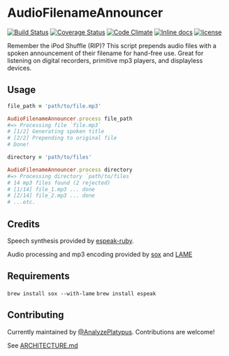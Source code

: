# AudioFilenameAnnouncer
[![Build Status](https://travis-ci.org/AnalyzePlatypus/AudioFilenameAnnouncer.svg?branch=master)](https://travis-ci.org/AnalyzePlatypus/AudioFilenameAnnouncer)
[![Coverage Status](https://coveralls.io/repos/github/AnalyzePlatypus/AudioFilenameAnnouncer/badge.svg?branch=master)](https://coveralls.io/github/AnalyzePlatypus/AudioFilenameAnnouncer?branch=master)
[![Code Climate](https://codeclimate.com/github/AnalyzePlatypus/AudioFilenameAnnouncer/badges/gpa.svg)](https://codeclimate.com/github/AnalyzePlatypus/AudioFilenameAnnouncer)
[![Inline docs](http://inch-ci.org/github/AnalyzePlatypus/TranslitKit.svg?branch=master)](https://inch-ci.org/github/AnalyzePlatypus/AudioFilenameAnnouncer?branch=master)
[![license](https://img.shields.io/github/license/mashape/apistatus.svg)](https://github.com/AnalyzePlatypus/AudioFilenameAnnouncer/blob/master/LICENSE.txt)

Remember the iPod Shuffle (RIP)? 
This script prepends audio files with a spoken announcement of their filename for hand-free use. Great for listening on digital recorders, primitive mp3 players, and displayless devices.

## Usage

```ruby
file_path = 'path/to/file.mp3'

AudioFilenameAnnouncer.process file_path
#=> Processing file `file.mp3`
# [1/2] Generating spoken title
# [2/2] Prepending to original file
# Done!
```

```ruby
directory = 'path/to/files'

AudioFilenameAnnouncer.process directory
#=> Processing directory `path/to/files`
# 14 mp3 files found (2 rejected)
# [1/14] file_1.mp3 ... done
# [2/14] file_2.mp3 ... done
# ...etc.
```
## Credits

Speech synthesis provided by [espeak-ruby](https://github.com/dejan/espeak-ruby).

Audio processing and mp3 encoding provided by [sox](http://sox.sourceforge.net) and [LAME](http://lame.sourceforge.net)

## Requirements

`brew install sox --with-lame`
`brew install espeak`

## Contributing

Currently maintained by [@AnalyzePlatypus](https://github.com/AnalyzePlatypus/).
Contributions are welcome!

See [ARCHITECTURE.md](https://github.com/AnalyzePlatypus/AudioFilenameAnnouncer/blob/master/architecture.md)
